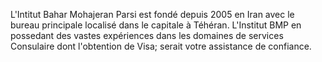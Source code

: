 L'Intitut Bahar Mohajeran Parsi est fondé depuis 2005 en Iran avec le bureau principale localisé dans le capitale à Téhéran.
L'Institut BMP en possedant des vastes expériences dans les domaines de services Consulaire dont l'obtention de Visa; serait votre assistance de confiance.